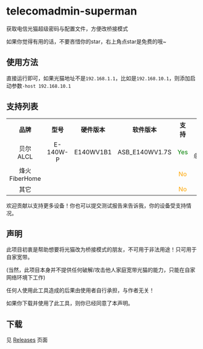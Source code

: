 # telecomadmin-superman

获取电信光猫超级密码与配置文件，方便改桥接模式

如果你觉得有用的话，不要吝惜你的star，右上角点star是免费的哦~

## 使用方法

直接运行即可，如果光猫地址不是`192.168.1.1`，比如是`192.168.10.1`，则添加启动参数`-host 192.168.10.1`

## 支持列表

<table style="text-align: center;">
    <tr>
        <th>品牌</th>
        <th>型号</th>
        <th>硬件版本</th>
        <th>软件版本</th>
        <th>支持</th>
        <th>编码</th>
        <th>测试</th>
    </tr>
    <tr>
        <td>贝尔<br>ALCL</td>
        <td>E-140W-P</td>
        <td>E140WV1B1</td>
        <td>ASB_E140WV1.7S</td>
        <td><span style="color: green;">Yes</span></td>
        <td>
            <img src="https://github.com/xiaozhuai.png?size=32">
            <br>
            <a href="https://github.com/xiaozhuai">@xiaozhuai</a>
        </td>
        <td>
            <img src="https://github.com/xiaozhuai.png?size=32">
            <br>
            <a href="https://github.com/xiaozhuai">@xiaozhuai</a>
        </td>
    </tr>
    <tr>
        <td>烽火<br>FiberHome</td>
        <td></td>
        <td></td>
        <td></td>
        <td><span style="color: orange;">No</span></td>
        <td></td>
        <td></td>
    </tr>
    <tr>
        <td>其它</td>
        <td></td>
        <td></td>
        <td></td>
        <td><span style="color: orange;">No</span></td>
        <td></td>
        <td></td>
    </tr>
</table>

欢迎贡献以支持更多设备！你也可以提交测试报告来告诉我，你的设备受支持情况。

## 声明

此项目初衷是帮助想要将光猫改为桥接模式的朋友，不可用于非法用途！只可用于自家宽带。

(当然，此项目本身并不提供任何破解/攻击他人家庭宽带光猫的能力，只能在自家网络环境下工作)

任何人使用此工具造成的后果由使用者自行承担，与作者无关！

如果你下载并使用了此工具，则你已经同意了本声明。

## 下载

见 [Releases](https://github.com/xiaozhuai/telecomadmin-superman/releases) 页面

